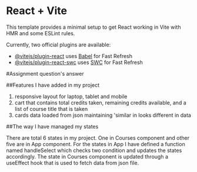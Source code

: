 # React + Vite

This template provides a minimal setup to get React working in Vite with HMR and some ESLint rules.

Currently, two official plugins are available:

- [@vitejs/plugin-react](https://github.com/vitejs/vite-plugin-react/blob/main/packages/plugin-react/README.md) uses [Babel](https://babeljs.io/) for Fast Refresh
- [@vitejs/plugin-react-swc](https://github.com/vitejs/vite-plugin-react-swc) uses [SWC](https://swc.rs/) for Fast Refresh

#Assignment question's answer

##Features I have added in my project
1. responsive layout for laptop, tablet and mobile
2. cart that contains total credits taken, remaining credits available, and a list of course title that is taken
3. cards data loaded from json maintaining 'similar in looks different in data

##The way I have managed my states

There are total 6 states in my project. One in Courses component and other five are in App component. For the states in App I have defined a function named handleSelect which checks two condition and updates the states accordingly. The state in Courses component is updated through a useEffect hook that is used to fetch data from json file.
